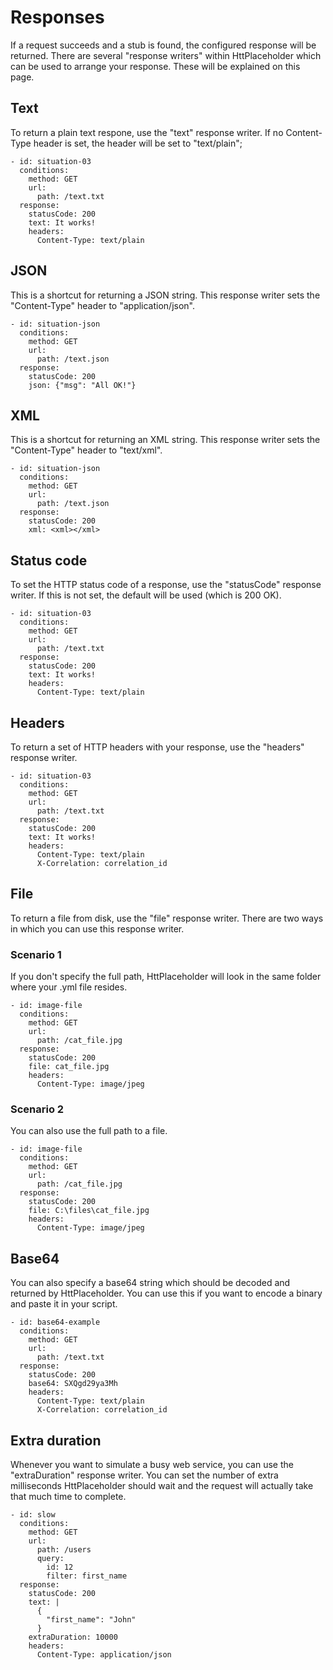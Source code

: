 # Responses

If a request succeeds and a stub is found, the configured response will be returned. There are several "response writers" within HttPlaceholder which can be used to arrange your response. These will be explained on this page.

## Text

To return a plain text respone, use the "text" response writer. If no Content-Type header is set, the header will be set to "text/plain";

```
- id: situation-03
  conditions:
    method: GET
    url:
      path: /text.txt
  response:
    statusCode: 200
    text: It works!
    headers:
      Content-Type: text/plain
```

## JSON

This is a shortcut for returning a JSON string. This response writer sets the "Content-Type" header to "application/json".

```
- id: situation-json
  conditions:
    method: GET
    url:
      path: /text.json
  response:
    statusCode: 200
    json: {"msg": "All OK!"}
```

## XML

This is a shortcut for returning an XML string. This response writer sets the "Content-Type" header to "text/xml".

```
- id: situation-json
  conditions:
    method: GET
    url:
      path: /text.json
  response:
    statusCode: 200
    xml: <xml></xml>
```

## Status code

To set the HTTP status code of a response, use the "statusCode" response writer. If this is not set, the default will be used (which is 200 OK).

```
- id: situation-03
  conditions:
    method: GET
    url:
      path: /text.txt
  response:
    statusCode: 200
    text: It works!
    headers:
      Content-Type: text/plain
```

## Headers

To return a set of HTTP headers with your response, use the "headers" response writer.

```
- id: situation-03
  conditions:
    method: GET
    url:
      path: /text.txt
  response:
    statusCode: 200
    text: It works!
    headers:
      Content-Type: text/plain
      X-Correlation: correlation_id
```

## File

To return a file from disk, use the "file" response writer. There are two ways in which you can use this response writer.

### Scenario 1

If you don't specify the full path, HttPlaceholder will look in the same folder where your .yml file resides.

```
- id: image-file
  conditions:
    method: GET
    url:
      path: /cat_file.jpg
  response:
    statusCode: 200
    file: cat_file.jpg
    headers:
      Content-Type: image/jpeg
```

### Scenario 2

You can also use the full path to a file.

```
- id: image-file
  conditions:
    method: GET
    url:
      path: /cat_file.jpg
  response:
    statusCode: 200
    file: C:\files\cat_file.jpg
    headers:
      Content-Type: image/jpeg
```

## Base64

You can also specify a base64 string which should be decoded and returned by HttPlaceholder. You can use this if you want to encode a binary and paste it in your script.

```
- id: base64-example
  conditions:
    method: GET
    url:
      path: /text.txt
  response:
    statusCode: 200
    base64: SXQgd29ya3Mh
    headers:
      Content-Type: text/plain
      X-Correlation: correlation_id
```

## Extra duration

Whenever you want to simulate a busy web service, you can use the "extraDuration" response writer. You can set the number of extra milliseconds HttPlaceholder should wait and the request will actually take that much time to complete.

```
- id: slow
  conditions:
    method: GET
    url:
      path: /users
      query:
        id: 12
        filter: first_name
  response:
    statusCode: 200
    text: |
      {
        "first_name": "John"
      }
    extraDuration: 10000
    headers:
      Content-Type: application/json
```